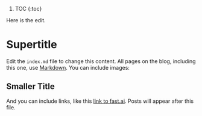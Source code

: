 1. TOC
{:toc}

Here is the edit. 



# Supertitle

Edit the `index.md` file to change this content. All pages on the blog, including this one, use [Markdown](https://guides.github.com/features/mastering-markdown/). You can include images:


## Smaller Title

And you can include links, like this [link to fast.ai](https://www.fast.ai). Posts will appear after this file. 

